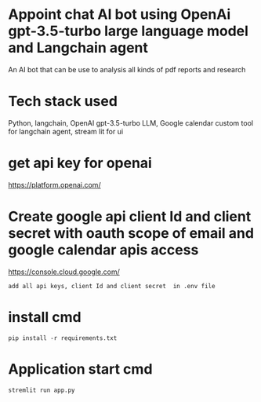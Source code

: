 # Appoint chat AI bot using OpenAi gpt-3.5-turbo large language model and Langchain agent
An AI bot that can be use to analysis all kinds of pdf reports and research

# Tech stack used
Python, langchain, OpenAI gpt-3.5-turbo LLM, Google calendar custom tool for langchain agent, stream lit for ui

# get api key for openai

https://platform.openai.com/

# Create google api client Id and client secret with oauth scope of email and google calendar apis access

https://console.cloud.google.com/


```add all api keys, client Id and client secret  in .env file```

# install cmd

```pip install -r requirements.txt```

# Application start cmd

```stremlit run app.py```